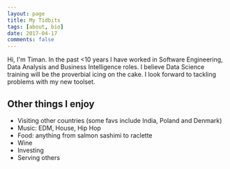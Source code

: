 ```yaml
---
layout: page
title: My Tidbits
tags: [about, bio]
date: 2017-04-17
comments: false
---
```


Hi, I'm Timan.  In the past <10 years I have worked in Software Engineering, Data Analysis and Business Intelligence roles.  I believe Data Science training will be the proverbial icing on the cake.  I look forward to tackling problems with my new toolset.

## Other things I enjoy
* Visiting other countries (some favs include India, Poland and Denmark)
* Music: EDM, House, Hip Hop
* Food: anything from salmon sashimi to raclette
* Wine
* Investing
* Serving others


